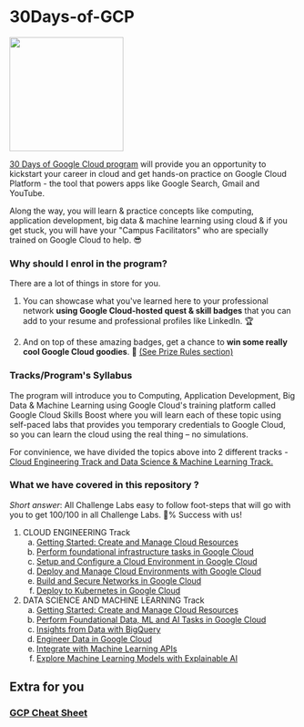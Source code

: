 # 30Days-of-GCP

<img src="./logo-google-cloud-large.png" width="200">

[30 Days of Google Cloud program](<(https://events.withgoogle.com/30daysofgooglecloud/)>) will provide you an opportunity to kickstart your career in cloud and get hands-on practice on Google Cloud Platform - the tool that powers apps like Google Search, Gmail and YouTube.

Along the way, you will learn & practice concepts like computing, application development, big data & machine learning using cloud & if you get stuck, you will have your "Campus Facilitators" who are specially trained on Google Cloud to help. 😎

### Why should I enrol in the program?

There are a lot of things in store for you.

1. You can showcase what you've learned here to your professional network **using Google Cloud-hosted quest & skill badges** that you can add to your resume and professional profiles like LinkedIn. 🏆

2. And on top of these amazing badges, get a chance to **win some really cool Google Cloud goodies**. 💪 [(See Prize Rules section)](https://events.withgoogle.com/30daysofgooglecloud/prize-rules/)



### Tracks/Program's Syllabus

The program will introduce you to Computing, Application Development, Big Data & Machine Learning using Google Cloud's training platform called Google Cloud Skills Boost where you will learn each of these topic using self-paced labs that provides you temporary credentials to Google Cloud, so you can learn the cloud using the real thing – no simulations.

For convinience, we have divided the topics above into 2 different tracks - [Cloud Engineering Track and Data Science & Machine Learning Track.](https://events.withgoogle.com/30daysofgooglecloud/program-syllabus/#content)

### What we have covered in this repository ?

_Short answer_: All Challenge Labs easy to follow foot-steps that will go with you to get 100/100 in all Challenge Labs. 💯% Success with us!

<ol>
  <li>CLOUD ENGINEERING Track
  <ol type="a">
    <li><a href="https://google.qwiklabs.com/quests/120">Getting Started: Create and Manage Cloud Resources</a></li>
    <li><a href="https://google.qwiklabs.com/quests/118">Perform foundational infrastructure tasks in Google Cloud</a></li>
    <li><a href="https://google.qwiklabs.com/quests/119">Setup and Configure a Cloud Environment in Google Cloud</a></li>
    <li><a href="https://google.qwiklabs.com/quests/121">Deploy and Manage Cloud Environments with Google Cloud</a></li>
    <li><a href="https://google.qwiklabs.com/quests/128">Build and Secure Networks in Google Cloud</a></li>
    <li><a href="https://google.qwiklabs.com/quests/116">Deploy to Kubernetes in Google Cloud</a></li>
  </ol></li>
  <li>DATA SCIENCE AND MACHINE LEARNING Track
    <ol type="a">
    <li><a href="https://google.qwiklabs.com/quests/120">Getting Started: Create and Manage Cloud Resources</a></li>
    <li><a href="https://google.qwiklabs.com/quests/117">Perform Foundational Data, ML and AI Tasks in Google Cloud</a></li>
    <li><a href="https://google.qwiklabs.com/quests/123">Insights from Data with BigQuery</a></li>
    <li><a href="https://google.qwiklabs.com/quests/132">Engineer Data in Google Cloud</a></li>
    <li><a href="https://google.qwiklabs.com/quests/136">Integrate with Machine Learning APIs</a></li>
    <li><a href="https://google.qwiklabs.com/quests/126">Explore Machine Learning Models with Explainable AI</a></li>
  </ol></li>
  </ol>
  
## Extra for you

### [GCP Cheat Sheet](https://gist.github.com/koolgokul22/1f7a3e2b86978282b52223ad5bf149a9)
